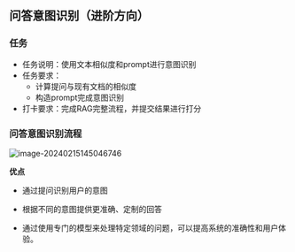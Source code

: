 ## 问答意图识别（进阶方向）

### 任务

- 任务说明：使用文本相似度和prompt进行意图识别
- 任务要求：
    - 计算提问与现有文档的相似度
    - 构造prompt完成意图识别
- 打卡要求：完成RAG完整流程，并提交结果进行打分

### 问答意图识别流程

![image-20240215145046746](img/TASK8/image-20240215145046746-7979849.png)

**优点**

- 通过提问识别用户的意图

- 根据不同的意图提供更准确、定制的回答

- 通过使用专门的模型来处理特定领域的问题，可以提高系统的准确性和用户体验。

